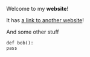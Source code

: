 Welcome to my **website**!

It has [a link to another website](https://www.google.com)!

And some other stuff

```
def bob():
pass
```
